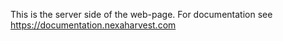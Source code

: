 This is the server side of the web-page. For documentation see https://documentation.nexaharvest.com
